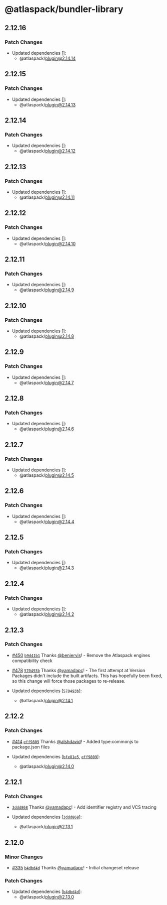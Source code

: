 # @atlaspack/bundler-library

## 2.12.16

### Patch Changes

- Updated dependencies []:
  - @atlaspack/plugin@2.14.14

## 2.12.15

### Patch Changes

- Updated dependencies []:
  - @atlaspack/plugin@2.14.13

## 2.12.14

### Patch Changes

- Updated dependencies []:
  - @atlaspack/plugin@2.14.12

## 2.12.13

### Patch Changes

- Updated dependencies []:
  - @atlaspack/plugin@2.14.11

## 2.12.12

### Patch Changes

- Updated dependencies []:
  - @atlaspack/plugin@2.14.10

## 2.12.11

### Patch Changes

- Updated dependencies []:
  - @atlaspack/plugin@2.14.9

## 2.12.10

### Patch Changes

- Updated dependencies []:
  - @atlaspack/plugin@2.14.8

## 2.12.9

### Patch Changes

- Updated dependencies []:
  - @atlaspack/plugin@2.14.7

## 2.12.8

### Patch Changes

- Updated dependencies []:
  - @atlaspack/plugin@2.14.6

## 2.12.7

### Patch Changes

- Updated dependencies []:
  - @atlaspack/plugin@2.14.5

## 2.12.6

### Patch Changes

- Updated dependencies []:
  - @atlaspack/plugin@2.14.4

## 2.12.5

### Patch Changes

- Updated dependencies []:
  - @atlaspack/plugin@2.14.3

## 2.12.4

### Patch Changes

- Updated dependencies []:
  - @atlaspack/plugin@2.14.2

## 2.12.3

### Patch Changes

- [#450](https://github.com/atlassian-labs/atlaspack/pull/450) [`b9d41b1`](https://github.com/atlassian-labs/atlaspack/commit/b9d41b175ad5771651a5b0278a5a0147e669234a) Thanks [@benjervis](https://github.com/benjervis)! - Remove the Atlaspack engines compatibility check

- [#478](https://github.com/atlassian-labs/atlaspack/pull/478) [`570493b`](https://github.com/atlassian-labs/atlaspack/commit/570493beaf754e7985aebc7daaaf6dfcfa8fe56b) Thanks [@yamadapc](https://github.com/yamadapc)! - The first attempt at Version Packages didn't include the built artifacts.
  This has hopefully been fixed, so this change will force those packages to re-release.
- Updated dependencies [[`570493b`](https://github.com/atlassian-labs/atlaspack/commit/570493beaf754e7985aebc7daaaf6dfcfa8fe56b)]:
  - @atlaspack/plugin@2.14.1

## 2.12.2

### Patch Changes

- [#414](https://github.com/atlassian-labs/atlaspack/pull/414) [`eff9809`](https://github.com/atlassian-labs/atlaspack/commit/eff98093703b9999a511b87a19562f5aaccfcb53) Thanks [@alshdavid](https://github.com/alshdavid)! - Added type:commonjs to package.json files

- Updated dependencies [[`bfe81e5`](https://github.com/atlassian-labs/atlaspack/commit/bfe81e551c4e4bb2cac7fc4745222e66962c1728), [`eff9809`](https://github.com/atlassian-labs/atlaspack/commit/eff98093703b9999a511b87a19562f5aaccfcb53)]:
  - @atlaspack/plugin@2.14.0

## 2.12.1

### Patch Changes

- [`3ddd868`](https://github.com/atlassian-labs/atlaspack/commit/3ddd8682a6edb5c6a35357cfa3ade5741aff5f06) Thanks [@yamadapc](https://github.com/yamadapc)! - Add identifier registry and VCS tracing

- Updated dependencies [[`3ddd868`](https://github.com/atlassian-labs/atlaspack/commit/3ddd8682a6edb5c6a35357cfa3ade5741aff5f06)]:
  - @atlaspack/plugin@2.13.1

## 2.12.0

### Minor Changes

- [#335](https://github.com/atlassian-labs/atlaspack/pull/335) [`b4dbd4d`](https://github.com/atlassian-labs/atlaspack/commit/b4dbd4d5b23d1b7aa3fcdf59cc7bc8bedd3a59cf) Thanks [@yamadapc](https://github.com/yamadapc)! - Initial changeset release

### Patch Changes

- Updated dependencies [[`b4dbd4d`](https://github.com/atlassian-labs/atlaspack/commit/b4dbd4d5b23d1b7aa3fcdf59cc7bc8bedd3a59cf)]:
  - @atlaspack/plugin@2.13.0
